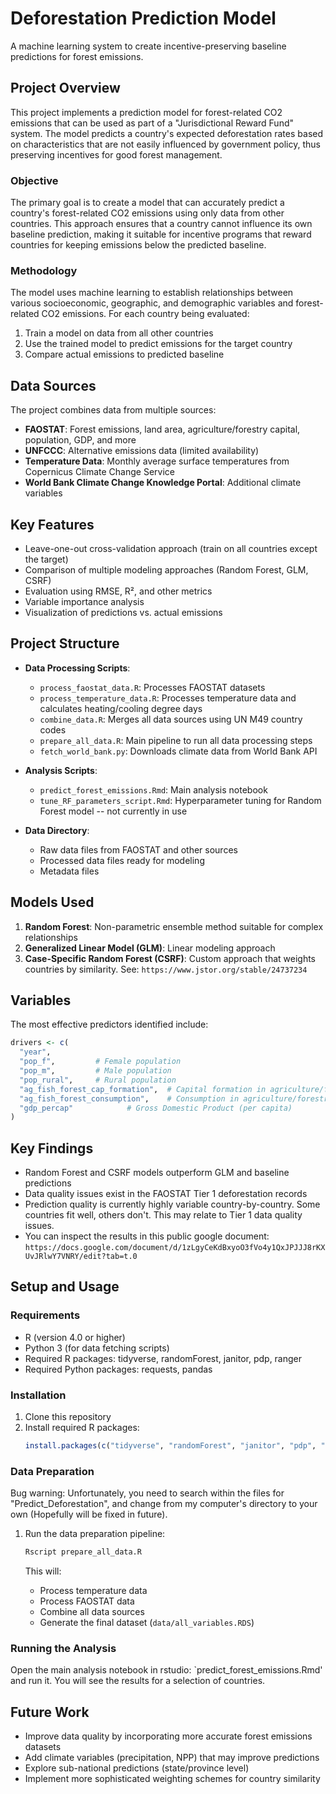 # Deforestation Prediction Model

A machine learning system to create incentive-preserving baseline predictions for forest emissions.

## Project Overview

This project implements a prediction model for forest-related CO2 emissions that can be used as part of a "Jurisdictional Reward Fund" system. The model predicts a country's expected deforestation rates based on characteristics that are not easily influenced by government policy, thus preserving incentives for good forest management.

### Objective

The primary goal is to create a model that can accurately predict a country's forest-related CO2 emissions using only data from other countries. This approach ensures that a country cannot influence its own baseline prediction, making it suitable for incentive programs that reward countries for keeping emissions below the predicted baseline.

### Methodology

The model uses machine learning to establish relationships between various socioeconomic, geographic, and demographic variables and forest-related CO2 emissions. For each country being evaluated:

1. Train a model on data from all other countries
2. Use the trained model to predict emissions for the target country
3. Compare actual emissions to predicted baseline

## Data Sources

The project combines data from multiple sources:

- **FAOSTAT**: Forest emissions, land area, agriculture/forestry capital, population, GDP, and more
- **UNFCCC**: Alternative emissions data (limited availability)
- **Temperature Data**: Monthly average surface temperatures from Copernicus Climate Change Service
- **World Bank Climate Change Knowledge Portal**: Additional climate variables

## Key Features

- Leave-one-out cross-validation approach (train on all countries except the target)
- Comparison of multiple modeling approaches (Random Forest, GLM, CSRF)
- Evaluation using RMSE, R², and other metrics
- Variable importance analysis
- Visualization of predictions vs. actual emissions

## Project Structure

- **Data Processing Scripts**:
  - `process_faostat_data.R`: Processes FAOSTAT datasets
  - `process_temperature_data.R`: Processes temperature data and calculates heating/cooling degree days
  - `combine_data.R`: Merges all data sources using UN M49 country codes
  - `prepare_all_data.R`: Main pipeline to run all data processing steps
  - `fetch_world_bank.py`: Downloads climate data from World Bank API

- **Analysis Scripts**:
  - `predict_forest_emissions.Rmd`: Main analysis notebook
  - `tune_RF_parameters_script.Rmd`: Hyperparameter tuning for Random Forest model -- not currently in use

- **Data Directory**:
  - Raw data files from FAOSTAT and other sources
  - Processed data files ready for modeling
  - Metadata files

## Models Used

1. **Random Forest**: Non-parametric ensemble method suitable for complex relationships
2. **Generalized Linear Model (GLM)**: Linear modeling approach
3. **Case-Specific Random Forest (CSRF)**: Custom approach that weights countries by similarity. See: `https://www.jstor.org/stable/24737234`

## Variables

The most effective predictors identified include:

```r
drivers <- c(
  "year",
  "pop_f",         # Female population
  "pop_m",         # Male population
  "pop_rural",     # Rural population
  "ag_fish_forest_cap_formation",  # Capital formation in agriculture/forestry/fishing
  "ag_fish_forest_consumption",    # Consumption in agriculture/forestry/fishing
  "gdp_percap"            # Gross Domestic Product (per capita)
)
```

## Key Findings

- Random Forest and CSRF models outperform GLM and baseline predictions
- Data quality issues exist in the FAOSTAT Tier 1 deforestation records
- Prediction quality is currently highly variable country-by-country. Some countries fit well, others don't. This may relate to Tier 1 data quality issues.
- You can inspect the results in this public google document:
`https://docs.google.com/document/d/1zLgyCeKdBxyoO3fVo4y1QxJPJJJ8rKXUvJRlwY7VNRY/edit?tab=t.0`

## Setup and Usage

### Requirements

- R (version 4.0 or higher)
- Python 3 (for data fetching scripts)
- Required R packages: tidyverse, randomForest, janitor, pdp, ranger
- Required Python packages: requests, pandas

### Installation

1. Clone this repository
2. Install required R packages:
   ```r
   install.packages(c("tidyverse", "randomForest", "janitor", "pdp", "ranger"))
   ```

### Data Preparation

Bug warning: Unfortunately, you need to search within the files for "Predict_Deforestation", and change from my computer's directory to your own (Hopefully will be fixed in future).

1. Run the data preparation pipeline:
   ```bash
   Rscript prepare_all_data.R
   ```
   
   This will:
   - Process temperature data
   - Process FAOSTAT data
   - Combine all data sources
   - Generate the final dataset (`data/all_variables.RDS`)

### Running the Analysis

Open the main analysis notebook in rstudio: `predict_forest_emissions.Rmd' and run it. You will see the results for a selection of countries.

## Future Work

- Improve data quality by incorporating more accurate forest emissions datasets
- Add climate variables (precipitation, NPP) that may improve predictions
- Explore sub-national predictions (state/province level)
- Implement more sophisticated weighting schemes for country similarity

